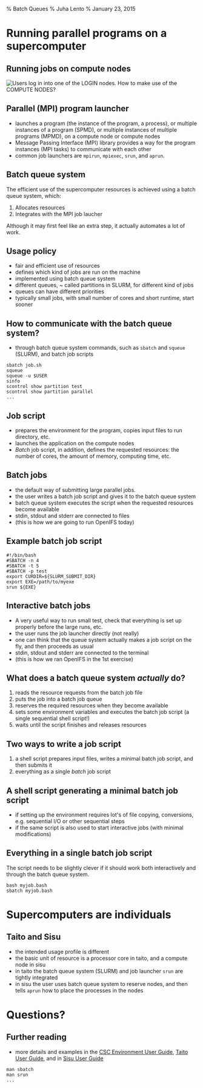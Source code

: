 % Batch Queues
% Juha Lento
% January 23, 2015


# Running parallel programs on a supercomputer

## Running jobs on compute nodes

![Users log in into one of the LOGIN nodes. How to make use of the
 COMPUTE NODES?](../1_Session/include/SupercomputerArchitecture.svg)

## Parallel (MPI) program launcher

- launches a program (the instance of the program, a process), or
  multiple instances of a program (SPMD), or multiple instances of
  multiple programs (MPMD), on a compute node or compute nodes
- Message Passing Interface (MPI) library provides a way for the
  program instances (MPI tasks) to communicate with each other
- common job launchers are `mpirun`, `mpiexec`, `srun`, and `aprun`.


## Batch queue system

The efficient use of the supercomputer resources is achieved using a batch
queue system, which:

1. Allocates resources
2. Integrates with the MPI job laucher

Although it may first feel like an extra step, it actually automates a
lot of work.


## Usage policy

- fair and efficient use of resources
- defines which kind of jobs are run on the machine
- implemented using batch queue system
- different queues, ~ called partitions in SLURM, for different
  kind of jobs
- queues can have different priorities
- typically small jobs, with small number of cores and short
  runtime, start sooner


## How to communicate with the batch queue system?

- through batch queue system commands, such as `sbatch` and `squeue`
  (SLURM), and batch job scripts

~~~~{#slurm-commands .bash}
sbatch job.sh
squeue
squeue -u $USER
sinfo
scontrol show partition test
scontrol show partition parallel
...
~~~~


## Job script

- prepares the environment for the program, copies input files to
  run directory, etc.
- launches the application on the compute nodes
- *Batch* job script, in addition, defines the requested resources:
  the number of cores, the amount of memory, computing time, etc.


## Batch jobs

- the default way of submitting large parallel jobs.
- the user writes a batch job script and gives it to the batch queue system
- batch queue system executes the script when the requested
  resources become available
- stdin, stdout and stderr are connected to files
- (this is how we are going to run OpenIFS today)


## Example batch job script

~~~~
#!/bin/bash
#SBATCH -n 4
#SBATCH -t 5
#SBATCH -p test
export CURDIR=${SLURM_SUBMIT_DIR}
export EXE=/path/to/myexe
srun ${EXE}
~~~~


## Interactive batch jobs

- A very useful way to run small test, check that everything is set up
  properly before the large runs, etc.
- the user runs the job launcher directly (not really)
- one can think that the queue system actually makes a job script on
  the fly, and then proceeds as usual
- stdin, stdout and stderr are connected to the terminal
- (this is how we ran OpenIFS in the 1st exercise)


## What does a batch queue system *actually* do?
 
1. reads the resource requests from the batch job file
2. puts the job into a batch job queue
3. reserves the required resources when they become available
4. sets some environment variables and  executes the batch
   job script (a single sequential shell script!)
5. waits until the script finishes and releases resources


## Two ways to write a job script

1. a shell script prepares input files, writes a minimal batch job
   script, and then submits it
2. everything as a single *batch* job script


## A shell script generating a minimal batch job script

- if setting up the environment requires lot's of file copying,
  conversions, e.g. sequential I/O or other sequential steps
- if the same script is also used to start interactive jobs (with
  minimal modifications)


## Everything in a single batch job script

The script needs to be slightly clever if it should work both
interactively and through the batch queue system.

~~~~~
bash myjob.bash
sbatch myjob.bash
~~~~~


# Supercomputers are individuals

## Taito and Sisu

- the intended usage profile is different
- the basic unit of resource is a processor core in taito,
  and a compute node in sisu
- in taito the batch queue system (SLURM) and job launcher `srun`
  are tightly integrated
- in sisu the user uses batch queue system to reserve nodes, and
  then tells `aprun` how to place the processes in the nodes


# Questions?

## Further reading

- more details and examples in the [CSC Environment User
  Guide](https://research.csc.fi/csc-guide), [Taito User
  Guide](https://research.csc.fi/taito-user-guide), and in [Sisu User
  Guide](https://research.csc.fi/sisu-user-guide)

~~~~
man sbatch
man srun
...
~~~~

